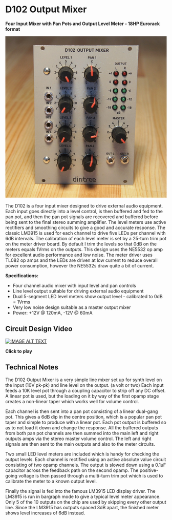 # D102 Output Mixer

**Four Input Mixer with Pan Pots and Output Level Meter - 18HP Eurorack format**

![D102 Output Mixer](D102-front-600.jpg)

The D102 is a four input mixer designed to drive external audio equipment. Each input goes directly into a level control, is then buffered and fed to the pan pot, and then the pan pot signals are recovered and buffered before being sent to the final stereo summing amplifier. The level meters use active rectifiers and smoothing circuits to give a good and accurate response. The classic LM3915 is used for each channel to drive five LEDs per channel with 6dB intervals. The calibration of each level meter is set by a 25-turn trim pot on the meter driver board. By default I trim the levels so that 0dB on the meters equals 1Vrms on the outputs. This design uses the NE5532 op amp for excellent audio performance and low noise. The meter driver uses TL082 op amps and the LEDs are driven at low current to reduce overall power consumption, however the NE5532s draw quite a bit of current.

**Specifications:**

- Four channel audio mixer with input level and pan controls
- Line level output suitable for driving external audio equipment
- Dual 5-segment LED level meters show output level - calibrated to 0dB = 1Vrms
- Very low noise design suitable as a master output mixer
- Power: +12V @ 120mA, -12V @ 60mA

## Circuit Design Video
[![IMAGE ALT TEXT](http://img.youtube.com/vi/L_EhHT_S_Wc/0.jpg)](http://www.youtube.com/watch?v=L_EhHT_S_Wc "Synth Tech - Output Mixer")

**Click to play**

## Technical Notes

The D102 Output Mixer is a very simple line mixer set up for synth level on the input (10V pk-pk) and line level on the output. (a volt or two) Each input feeds a 10K level pot through a coupling capacitor to strip off any DC offset. A linear pot is used, but the loading on it by way of the first opamp stage creates a non-linear taper which works well for volume control.

Each channel is then sent into a pan pot consisting of a linear dual-gang pot. This gives a 6dB dip in the centre position, which is a popular pan pot taper and simple to produce with a linear pot. Each pot output is buffered so as to not load it down and change the response. All the buffered outputs from both pan pot channels are then summed into the main left and right outputs amps via the stereo master volume control. The left and right signals are then sent to the main outputs and also to the meter circuits.

Two small LED level meters are included which is handy for checking the output levels. Each channel is rectified using an active absolute value circuit consisting of two opamp channels. The output is slowed down using a 0.1uF capacitor across the feedback path on the second opamp. The positive-going voltage is then passed through a multi-turn trim pot which is used to calibrate the meter to a known output level.

Finally the signal is fed into the famous LM3915 LED display driver. The LM3915 is run in bargraph mode to give a typical level meter appearance. Only 5 of the 10 outputs on the chip are used by skipping every other output line. Since the LM3915 has outputs spaced 3dB apart, the finished meter shows level increases of 6dB instead.
